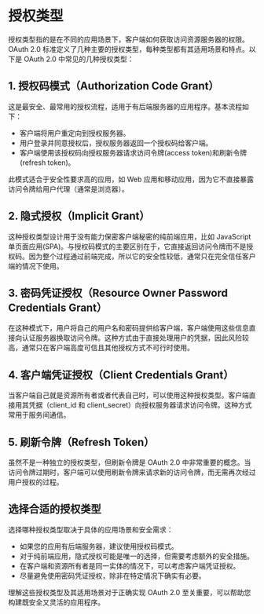 # 授权类型

授权类型指的是在不同的应用场景下，客户端如何获取访问资源服务器的权限。OAuth 2.0 标准定义了几种主要的授权类型，每种类型都有其适用场景和特点。以下是 OAuth 2.0 中常见的几种授权类型：

## 1. 授权码模式（Authorization Code Grant）

这是最安全、最常用的授权流程，适用于有后端服务器的应用程序。基本流程如下：

- 客户端将用户重定向到授权服务器。
- 用户登录并同意授权后，授权服务器返回一个授权码给客户端。
- 客户端使用该授权码向授权服务器请求访问令牌(access token)和刷新令牌(refresh token)。

此模式适合于安全性要求高的应用，如 Web 应用和移动应用，因为它不直接暴露访问令牌给用户代理（通常是浏览器）。

## 2. 隐式授权（Implicit Grant）

这种授权类型设计用于没有能力保密客户端秘密的纯前端应用，比如 JavaScript 单页面应用(SPA)。与授权码模式的主要区别在于，它直接返回访问令牌而不是授权码。因为整个过程通过前端完成，所以它的安全性较低，通常只在完全信任客户端的情况下使用。

## 3. 密码凭证授权（Resource Owner Password Credentials Grant）

在这种模式下，用户将自己的用户名和密码提供给客户端，客户端使用这些信息直接向认证服务器换取访问令牌。这种方式由于直接处理用户的凭据，因此风险较高，通常只在客户端高度可信且其他授权方式不可行时使用。

## 4. 客户端凭证授权（Client Credentials Grant）

当客户端自己就是资源所有者或者代表自己时，可以使用这种授权类型。客户端直接用其凭据（client_id 和 client_secret）向授权服务器请求访问令牌。这种方式常用于服务间通信。

## 5. 刷新令牌（Refresh Token）

虽然不是一种独立的授权类型，但刷新令牌是 OAuth 2.0 中非常重要的概念。当访问令牌过期时，客户端可以使用刷新令牌来请求新的访问令牌，而无需再次经过用户授权的过程。

## 选择合适的授权类型

选择哪种授权类型取决于具体的应用场景和安全需求：

- 如果您的应用有后端服务器，建议使用授权码模式。
- 对于纯前端应用，隐式授权可能是唯一的选择，但需要考虑额外的安全措施。
- 在客户端和资源所有者是同一实体的情况下，可以考虑客户端凭证授权。
- 尽量避免使用密码凭证授权，除非在特定情况下确实有必要。

理解这些授权类型及其适用场景对于正确实现 OAuth 2.0 至关重要，可以帮助您构建既安全又灵活的应用程序。
